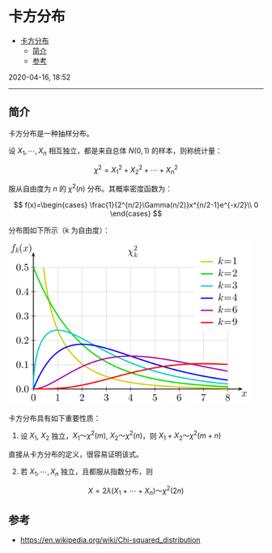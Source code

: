 # 卡方分布

- [卡方分布](#卡方分布)
  - [简介](#简介)
  - [参考](#参考)

2020-04-16, 18:52
***

## 简介

卡方分布是一种抽样分布。

设 $X_1,\cdots,X_n$ 相互独立，都是来自总体 $N(0,1)$ 的样本，则称统计量：

$$
\chi^2=X_1^2+X_2^2+\cdots+X_n^2
$$

服从自由度为 $n$ 的 $\chi^2(n )$ 分布。其概率密度函数为：

$$
f(x)=\begin{cases}
    \frac{1}{2^{n/2}\Gamma(n/2)}x^{n/2-1}e^{-x/2}\\
    0
\end{cases}
$$

分布图如下所示（k 为自由度）：

<img src="./images/600px-Chi-square_pdf.svg.png" alt="File:Chi-square pdf.svg" style="zoom:80%;" />

卡方分布具有如下重要性质：

1. 设 $X_1$, $X_2$ 独立，$X_1～\chi^2(m)$, $X_2～\chi^2(n)$，则 $X_1+X_2～\chi^2(m+n)$

直接从卡方分布的定义，很容易证明该式。

2. 若 $X_1,\cdots,X_n$ 独立，且都服从指数分布，则

$$
X=2\lambda (X_1+\cdots+X_n) ～\chi^2(2n)
$$



## 参考

- https://en.wikipedia.org/wiki/Chi-squared_distribution